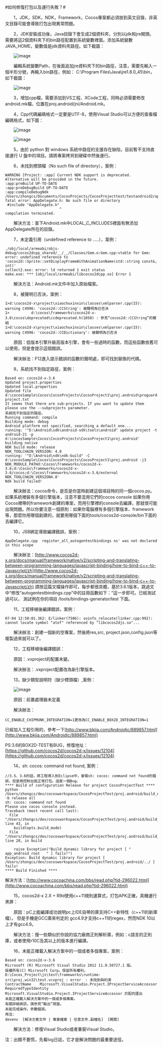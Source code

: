 #如何修復打包以及運行失敗？#

&emsp;&emsp;1，JDK，SDK，NDK，Framework，Cocos專案都必須放到英文目錄，非英文目錄可能會導致打包出現異常問題。

&emsp;&emsp;2，JDK安裝成功後，Java目錄下會生成2個資料夾，分別以jdk和jre開頭。需要將這2個資料夾下的bin路徑配置到系統變數裡面。添加系統變數JAVA_HOME，變數值是jdk資料夾路徑。如下截圖：

&emsp;&emsp;![image](res/image0001.png)
 
&emsp;&emsp;編輯系統變數Path，在後面追加jre資料夾下的bin路徑，注意，需要先輸入一個半形分號，再輸入bin路徑，例如： C:\Program Files\Java\jre1.8.0_45\bin，如下截圖：

&emsp;&emsp;![image](res/image0002.png)

&emsp;&emsp;3，增加cpp檔，需要添加到VS工程、XCode工程，同時必須需要修改android.mk檔，位置在proj.android/jni/Android.mk。

&emsp;&emsp;4，Cpp代碼編碼格式一定要是UTF-8，使用Visual Studio可以方便的查看檔編碼格式，如下圖：

&emsp;&emsp;![image](res/image0004.png)

&emsp;&emsp;![image](res/image0003.png)

&emsp;&emsp;5，由於 python 對 windows 系統中路徑的支援存在缺陷，目前暫不支持直接運行 U 盤中的項目。請將專案拷貝到硬碟中然後運行。

&emsp;&emsp;6，未找到標頭檔（No such file of directory），案例：

    WARNING [Project: :app] Current NDK support is deprecated.  Alternative will be provided in the future.
    :app:preBuild UP-TO-DATE
    :app:preDebugBuild UP-TO-DATE
    :app:compileDebugNdk
    /Users/zhongcs/Documents/CocosProjects/CocosProjecttest/testandroid2/app/src/main/jni/hellocpp/main.cpp:1:25: fatal error: AppDelegate.h: No such file or directory
     #include "AppDelegate.h"
                             ^
    compilation terminated.

&emsp;&emsp;解決方法：查下Android.mk中LOCAL_C_INCLUDES裡面有無添加AppDelegate所在的目錄。


&emsp;&emsp;7，未定義引用（undefined reference to …..），案例：
 
    ./obj/local/armeabi/objs-debug/cocos2dcpp_shared/__/__/Classes/Gem.o:Gem.cpp:vtable for Gem: error: undefined reference to 'cocos2d::Sprite::setDisplayFrameWithAnimationName(std::string const&, int)'
    collect2.exe: error: ld returned 1 exit status
    make.exe: *** [obj/local/armeabi/libcocos2dcpp.so] Error 1

&emsp;&emsp;解決方法：Android.mk文件中加入原始檔案。


&emsp;&emsp;8，被聲明已否決，案例：

    1>d:\cocos2d-x\project\xiaochuxinxin\classes\xmlparser.cpp(15): warning C4996: 'cocos2d::CCString': 被聲明為已否決
    1>          d:\cocos\frameworks\cocos2d-x-3.6\cocos\deprecated\ccdeprecated.h(1050) : 參見“cocos2d::CCString”的聲明
    1>d:\cocos2d-x\project\xiaochuxinxin\classes\xmlparser.cpp(15): warning C4996: 'cocos2d::CCDictionary': 被聲明為已否決


&emsp;&emsp;原因：低版本引擎升級高版本引擎，會有一些過時的函數，而這些函數依舊可以使用，但是會提示這個錯誤。

&emsp;&emsp;解決辦法：F12進入提示錯誤的函數的聲明處，即可找到替換的代碼。

&emsp;&emsp;9，系統找不到指定路徑，案例：

    Based on: cocos2d-x-3.6
    Updated project.properties
    Updated local.properties
    Updated file d:\cocosSample\Cocos\CocosProjects\CocosProject1\proj.android\proguard-project.txt
    It seems that there are sub-projects. If you want to update them
    please use the --subprojects parameter.
    系統找不到指定的路徑。
    Running command: compile
    Building mode: debug
    Android platform not specified, searching a default one...
    running: '"D:\Android\sdk\android-sdk\tools\android" update project -t android-21 -p d:\cocosSample\Cocos\CocosProjects\CocosProject1\proj.android'
    building native
    NDK build mode: release
    NDK_TOOLCHAIN_VERSION: 4.8
    running: '"D:\Android\ndk\ndk-build" -C d:\cocosSample\Cocos\CocosProjects\CocosProject1\proj.android -j3 NDK_MODULE_PATHd:\Cocos\frameworks/cocos2d-x-3.6;d:\Cocos\frameworks/cocos2d-x-3.6/cocos;d:\Cocos\frameworks/cocos2d-x-3.6/external NDK_TOOLCHAIN_VERSION4.8'
    Ndk build failed!


&emsp;&emsp;解決辦法：cocos命令，是否是你當時創建這個項目時的同一個cocos.py。如果系統裡裝有多個引擎版本，注意不要混用它們的cocos console
如果你用Cocos裡帶的framework創建的專案，而用引擎裡的console去編譯，那就很可能出現問題。所以你要注意一個原則：如果你電腦裡有多個引擎版本、framework等，那麼你用哪個創建的，就要用哪個下面的tools/cocos2d-console/bin下面的去編譯它。

&emsp;&emsp;10，JSB綁定導致編譯錯誤，案例：

    AppDelegate.cpp  register_all_autogentestbindings ns' was not declared in this scope

&emsp;&emsp;解決辦法：[http://www.cocos2d-x.org/docs/manual/framework/native/v2/scripting-and-translating-between-programming-languages/javascript-binding/how-to-bind-c++-to-Javascript/zh](http://www.cocos2d-x.org/docs/manual/framework/native/v2/scripting-and-translating-between-programming-languages/javascript-binding/how-to-bind-c++-to-Javascript/zh)
請按這篇文檔操作即可，每步都很具體，基於3.6.1版本，跳過文中“修改“autogentestbindings.cpp”中的註冊函數如下：”這一步即可。已經測試過可以，
測試例在你的項目 /tools/bindings-generator/test 下面。

&emsp;&emsp;11，工程移植後編譯錯誤，案例：

    07-04 12:58:01.362: E/linker(7506): soinfo_relocate(linker.cpp:992): cannot locate symbol "atof" referenced by "libcocos2djs.so"...

&emsp;&emsp;解決辦法：創建一個新的空專案，然後將res,src, project.json,config.json等複製過來就可以了。


&emsp;&emsp;12，工程移植後編譯錯誤：

&emsp;&emsp;原因：.vxproject的配置未變。

&emsp;&emsp;解決辦法：.vxproject配置改為新引擎版本。

&emsp;&emsp;13，缺少類型說明符（缺少標頭檔）,案例：

&emsp;&emsp;![image](res/image0005.png)

&emsp;&emsp;原因：前置處理器未定義 

&emsp;&emsp;解決辦法：

    CC_ENABLE_CHIPMUNK_INTEGRATION=1更改為CC_ENABLE_BOX2D_INTEGRATION=1

已經加入工程引用的，參考一下[http://www.bkjia.com/Androidjc/889857.html](http://www.bkjia.com/Androidjc/889857.html)

PS:3.6的BOX2D-TEST有BUG，修復地址：[https://github.com/cocos2d/cocos2d-x/issues/12104](https://github.com/cocos2d/cocos2d-x/issues/12104)


&emsp;&emsp;14，sh: cocos: command not found, 案例：

    //3.5、3.6的話，將工程導入到Eclipse中，會報sh: cocos: command not found的錯誤，但是用控制台能正常打包。這是一個Bug。
    **** Build of configuration Release for project CocosProjectTest ****
    python /Users/zhongcs/dev/cocosworkspace/CocosProjectTest/proj.android/build_native.py -b release all 
    sh: cocos: command not found
    Please use cocos console instead.
    Traceback (most recent call last):
      File "/Users/zhongcs/dev/cocosworkspace/CocosProjectTest/proj.android/build_native.py", line 43, in 
        build(opts.build_mode)
      File "/Users/zhongcs/dev/cocosworkspace/CocosProjectTest/proj.android/build_native.py", line 28, in build
    
        raise Exception("Build dynamic library for project [ "   app_android_root   " ] fails!")
    Exception: Build dynamic library for project [ /Users/zhongcs/dev/cocosworkspace/CocosProjectTest/proj.android/../ ] fails!
    **** Build Finished ****

   解決方法：[http://www.cocoachina.com/bbs/read.php?tid-296022.html](http://www.cocoachina.com/bbs/read.php?tid-296022.html)

&emsp;&emsp;15，cocos2d-x 2.X + R9d使用c++11規則運算式，打包APK正確，真機運行黑屏： 

&emsp;&emsp;原因：pC上能編譯成功說明pc上IDE自帶的庫支持C++新特性（c++11的新庫檔）。
但是手機是GCC庫來判定的
 gcc4.9才支持c++11的regex，然而NDK 10以上才有gcc4.9。

&emsp;&emsp;解決方法：搜一些類似於你說的協力廠商正則解析庫，例如：c語言的正則庫，或者使用r10C及其以上的版本進行編譯。


&emsp;&emsp;16，未能正確載入解決方案中的一個或者多個專案，案例：

    Based on: cocos2d-x-3.6
    Microsoft (R) Microsoft Visual Studio 2012 11.0.50727.1 版。
    版權所有(C) Microsoft Corp。保留所有權利。
    D:\Cocos_Project\js\test\frameworks\runtime-src\proj.win32\test.vcxproj : error  : 未找到與約束 
    ContractName    Microsoft.VisualStudio.Project.IProjectServiceAccessor
    RequiredTypeIdentity    Microsoft.VisualStudio.Project.IProjectServiceAccessor 匹配的匯出
    未能正確載入解決方案中的一個或多個專案。
    有關詳細資訊，請參見“輸出”視窗。
    未能完成操作。參數錯誤。 
    用法: 
    devenv  [解決方案文件 | 專案檔案 | 任意文件.副檔名]  [開關]

&emsp;&emsp;解決方法：修復Visual Studio或者重裝Visual Studio。

注：出錯不要慌，先看log日誌，它才是解決問題的最重要途徑。











